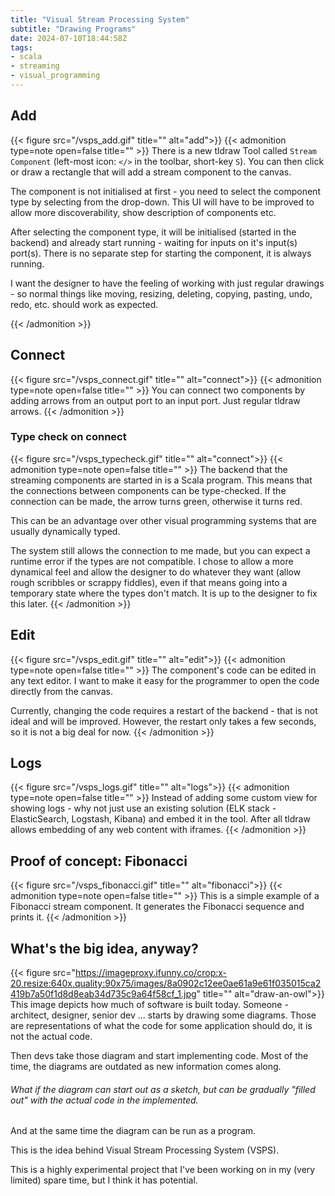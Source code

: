 ```yaml
---
title: "Visual Stream Processing System"
subtitle: "Drawing Programs"
date: 2024-07-10T18:44:58Z
tags:
- scala
- streaming
- visual_programming
---
```


## Add
{{< figure src="/vsps_add.gif" title="" alt="add">}}
{{< admonition type=note open=false title="" >}}
There is a new tldraw Tool called `Stream Component` (left-most icon: `</>` in the toolbar, short-key `S`). You can then click or draw a rectangle that will add a stream component to the canvas.

The component is not initialised at first - you need to select the component type by selecting from the drop-down. This UI will have to be improved to allow more discoverability, show description of components etc.

After selecting the component type, it will be initialised (started in the backend) and already start running - waiting for inputs on it's input(s) port(s). There is no separate step for starting the component, it is always running.  

I want the designer to have the feeling of working with just regular drawings - so normal things like moving, resizing, deleting, copying, pasting, undo, redo, etc. should work as expected.

{{< /admonition >}}

## Connect
{{< figure src="/vsps_connect.gif" title="" alt="connect">}}
{{< admonition type=note open=false title="" >}}
You can connect two components by adding arrows from an output port to an input port. Just regular tldraw arrows.
{{< /admonition >}}

### Type check on connect
{{< figure src="/vsps_typecheck.gif" title="" alt="connect">}}
{{< admonition type=note open=false title="" >}}
The backend that the streaming components are started in is a Scala program. This means that the connections between components can be type-checked. If the connection can be made, the arrow turns green, otherwise it turns red.

This can be an advantage over other visual programming systems that are usually dynamically typed. 

The system still allows the connection to me made, but you can expect a runtime error if the types are not compatible.
I chose to allow a more dynamical feel and allow the designer to do whatever they want (allow rough scribbles or scrappy fiddles), 
even if that means going into a temporary state where the types don't match. 
It is up to the designer to fix this later. 
{{< /admonition >}}

## Edit
{{< figure src="/vsps_edit.gif" title="" alt="edit">}}
{{< admonition type=note open=false title="" >}}
The component's code can be edited in any text editor.
I want to make it easy for the programmer to open the code directly from the canvas.

Currently, changing the code requires a restart of the backend - that is not ideal and will be improved. 
However, the restart only takes a few seconds, so it is not a big deal for now.
{{< /admonition >}}

## Logs
{{< figure src="/vsps_logs.gif" title="" alt="logs">}}
{{< admonition type=note open=false title="" >}}
Instead of adding some custom view for showing logs - why not just use an existing solution (ELK stack - ElasticSearch, Logstash, Kibana) and embed it in the tool.
After all tldraw allows embedding of any web content with iframes.
{{< /admonition >}}

## Proof of concept: Fibonacci
{{< figure src="/vsps_fibonacci.gif" title="" alt="fibonacci">}}
{{< admonition type=note open=false title="" >}}
This is a simple example of a Fibonacci stream component. It generates the Fibonacci sequence and prints it.
{{< /admonition >}}

## What's the big idea, anyway?
{{< figure src="https://imageproxy.ifunny.co/crop:x-20,resize:640x,quality:90x75/images/8a0902c12ee0ae61a9e61f035015ca2419b7a50f1d8d8eab34d735c9a64f58cf_1.jpg" title="" alt="draw-an-owl">}}
This image depicts how much of software is built today. Someone - architect, designer, senior dev ... starts by drawing some diagrams.
Those are representations of what the code for some application should do, it is not the actual code.

Then devs take those diagram and start implementing code. Most of the time, the diagrams are outdated as new information comes along.

###### What if the diagram can start out as a sketch, but can be gradually "filled out" with the actual code in the implemented.

And at the same time the diagram can be run as a program.

This is the idea behind Visual Stream Processing System (VSPS).

This is a highly experimental project that I've been working on in my (very limited) spare time, but I think it has potential.
